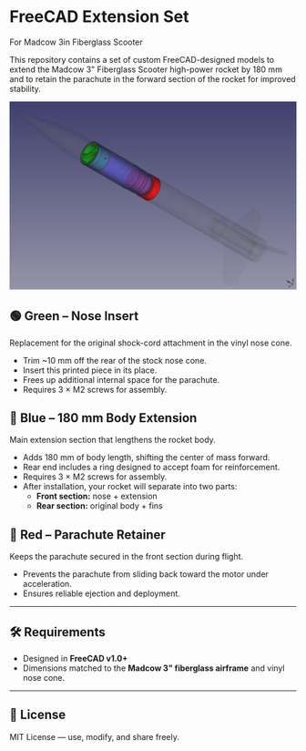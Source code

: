 # FreeCAD Extension Set  
For Madcow 3in Fiberglass Scooter  

This repository contains a set of custom FreeCAD-designed models to extend the Madcow 3" Fiberglass Scooter high-power rocket by 180 mm and to retain the parachute in the forward section of the rocket for improved stability.


![Extension Set](/docs/Screenshot-2025-08-18.png)


## 🟢 Green – Nose Insert  
Replacement for the original shock-cord attachment in the vinyl nose cone.  
- Trim ~10 mm off the rear of the stock nose cone.  
- Insert this printed piece in its place.  
- Frees up additional internal space for the parachute.  
- Requires 3 × M2 screws for assembly.  



## 🔵 Blue – 180 mm Body Extension  
Main extension section that lengthens the rocket body.  
- Adds 180 mm of body length, shifting the center of mass forward.  
- Rear end includes a ring designed to accept foam for reinforcement.  
- Requires 3 × M2 screws for assembly.  
- After installation, your rocket will separate into two parts:  
  - **Front section:** nose + extension  
  - **Rear section:** original body + fins  



## 🔴 Red – Parachute Retainer  
Keeps the parachute secured in the front section during flight.  
- Prevents the parachute from sliding back toward the motor under acceleration.  
- Ensures reliable ejection and deployment.  

---

## 🛠 Requirements  
- Designed in **FreeCAD v1.0+**  
- Dimensions matched to the **Madcow 3" fiberglass airframe** and vinyl nose cone.  

---

## 📜 License  
MIT License — use, modify, and share freely.
